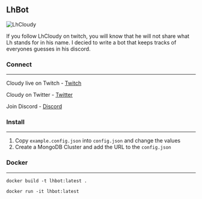 ## LhBot

![LhCloudy](https://i.ytimg.com/vi/Al7yT5S1cGk/maxresdefault.jpg)

If you follow LhCloudy on twitch, you will know that he will not share what Lh stands for in his name. I decied to write a bot that keeps tracks of everyones guesses in his discord. 

### Connect
___
Cloudy live on Twitch - [Twitch](https://www.twitch.tv/lhcloudy27)

Cloudy on Twitter - [Twitter](https://twitter.com/LhCloudy)

Join Discord - [Discord](https://discord.com/invite/jd6CZSj8jb)


### Install
___
1. Copy `example.config.json` into `config.json` and change the values
2. Create a MongoDB Cluster and add the URL to the `config.json`

### Docker
___
`docker build -t lhbot:latest .`

`docker run -it lhbot:latest`